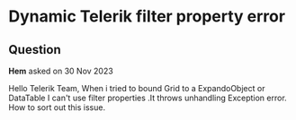 # Dynamic Telerik filter property error

## Question

**Hem** asked on 30 Nov 2023

Hello Telerik Team, When i tried to bound Grid to a ExpandoObject or DataTable I can't use filter properties .It throws unhandling Exception error. How to sort out this issue.
